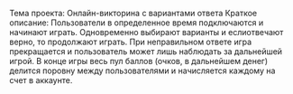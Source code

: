 Тема проекта: Онлайн-викторина с вариантами ответа
Краткое описание: 
    Пользователи в определенное время подключаются и начинают играть. Одновременно выбирают варианты и еслиотвечают верно, 
 то продолжают играть. При неправильном ответе игра прекращается и пользователь может лишь наблюдать за дальнейшей игрой. 
 В конце игры весь пул баллов (очков, в дальнейшем денег) делится поровну между пользователями и начисляется каждому на счет в аккаунте.
